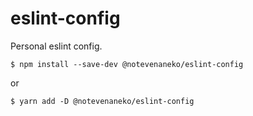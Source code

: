 # eslint-config

Personal eslint config.

`$ npm install --save-dev @notevenaneko/eslint-config`

or

`$ yarn add -D @notevenaneko/eslint-config`
